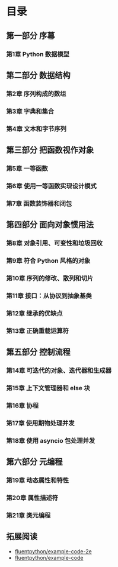 # 目录

## 第一部分 序幕
### 第1章 Python 数据模型
 
## 第二部分 数据结构
### 第2章 序列构成的数组
### 第3章 字典和集合
### 第4章 文本和字节序列
 
## 第三部分 把函数视作对象
### 第5章 一等函数
### 第6章 使用一等函数实现设计模式
### 第7章 函数装饰器和闭包
 
## 第四部分 面向对象惯用法
### 第8章 对象引用、可变性和垃圾回收
### 第9章 符合 Python 风格的对象
### 第10章 序列的修改、散列和切片
### 第11章 接口：从协议到抽象基类
### 第12章 继承的优缺点
### 第13章 正确重载运算符

## 第五部分 控制流程
### 第14章 可迭代的对象、迭代器和生成器
### 第15章 上下文管理器和 else 块
### 第16章 协程
### 第17章 使用期物处理并发
### 第18章 使用 asyncio 包处理并发

## 第六部分 元编程
### 第19章 动态属性和特性
### 第20章 属性描述符
### 第21章 类元编程

## 拓展阅读
- [fluentpython/example-code-2e](https://github.com/fluentpython/example-code-2e)
- [fluentpython/example-code](https://github.com/fluentpython/example-code)